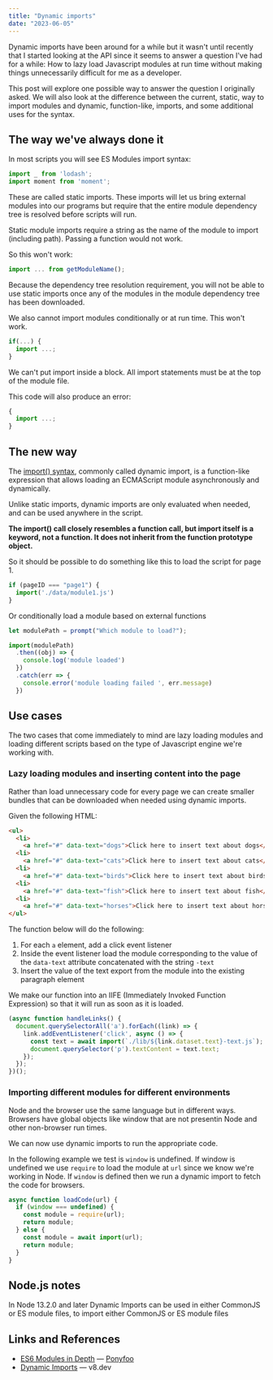 ```yaml
---
title: "Dynamic imports"
date: "2023-06-05"
---
```


Dynamic imports have been around for a while but it wasn't until recently that I started looking at the API since it seems to answer a question I've had for a while: How to lazy load Javascript modules at run time without making things unnecessarily difficult for me as a developer.

This post will explore one possible way to answer the question I originally asked. We will also look at the difference between the current, static, way to import modules and dynamic, function-like, imports, and some additional uses for the syntax.

## The way we've always done it

In most scripts you will see ES Modules import syntax:

```js
import _ from 'lodash';
import moment from 'moment';
```

These are called static imports. These imports will let us bring external modules into our programs but require that the entire module dependency tree is resolved before scripts will run.

Static module imports require a string as the name of the module to import (including path). Passing a function would not work.

So this won't work:

```js
import ... from getModuleName();
```

Because the dependency tree resolution requirement, you will not be able to use static imports once any of the modules in the module dependency tree has been downloaded.

We also cannot import modules conditionally or at run time. This won't work.

```js
if(...) {
  import ...;
}
```

We can't put import inside a block. All import statements must be at the top of the module file.

This code will also produce an error:

```js
{
  import ...; 
}
```

## The new way

The [import() syntax](https://developer.mozilla.org/en-US/docs/Web/JavaScript/Reference/Operators/import), commonly called dynamic import, is a function-like expression that allows loading an ECMAScript module asynchronously and dynamically.

Unlike static imports, dynamic imports are only evaluated when needed, and can be used anywhere in the script.

**The import() call closely resembles a function call, but import itself is a keyword, not a function. It does not inherit from the function prototype object.**

So it should be possible to do something like this to load the script for page 1.

```js
if (pageID === "page1") {
  import('./data/module1.js')
}
```

Or conditionally load a module based on external functions

```js
let modulePath = prompt("Which module to load?");

import(modulePath)
  .then((obj) => {
    console.log('module loaded')
  })
  .catch(err => {
    console.error('module loading failed ', err.message)
  })
```

## Use cases

The two cases that come immediately to mind are lazy loading modules and loading different scripts based on the type of Javascript engine we're working with.

### Lazy loading modules and inserting content into the page

Rather than load unnecessary code for every page we can create smaller bundles that can be downloaded when needed using dynamic imports.

Given the following HTML:

```html
<ul>
  <li>
    <a href="#" data-text="dogs">Click here to insert text about dogs</a></li>
  <li>
    <a href="#" data-text="cats">Click here to insert text about cats</a></li>
  <li>
    <a href="#" data-text="birds">Click here to insert text about birds</a></li>
  <li>
    <a href="#" data-text="fish">Click here to insert text about fish</a></li>
  <li>
    <a href="#" data-text="horses">Click here to insert text about horses</a></li>
</ul>
```

The function below will do the following:

1. For each `a` element, add a click event listener
2. Inside the event listener load the module corresponding to the value of the `data-text` attribute concatenated with the string `-text`
3. Insert the value of the text export from the module into the existing paragraph element

We make our function into an IIFE (Immediately Invoked Function Expression) so that it will run as soon as it is loaded.

```js
(async function handleLinks() {
  document.querySelectorAll('a').forEach((link) => {
    link.addEventListener('click', async () => {
      const text = await import(`./lib/${link.dataset.text}-text.js`);
      document.querySelector('p').textContent = text.text;
    });
  });
})();
```

### Importing different modules for different environments

Node and the browser use the same language but in different ways. Browsers have global objects like window that are not presentin Node and other non-browser run times.

We can now use dynamic imports to run the appropriate code.

In the following example we test is `window` is undefined. If window is undefined we use `require` to load the module at `url` since we know we're working in Node. If `window` is defined then we run a dynamic import to fetch the code for browsers.

```js
async function loadCode(url) {
  if (window === undefined) {
    const module = require(url);
    return module;
  } else {
    const module = await import(url);
    return module;
  }
}
```

## Node.js notes

In Node 13.2.0 and later Dynamic Imports can be used in either CommonJS or ES module files, to import either CommonJS or ES module files

## Links and References

- [ES6 Modules in Depth](https://ponyfoo.com/articles/es6-modules-in-depth) — [Ponyfoo](https://ponyfoo.com/)
- [Dynamic Imports](https://v8.dev/features/dynamic-import) — v8.dev
